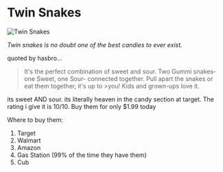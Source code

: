 # Twin Snakes

![Twin Snakes](https://www.google.com/search?q=twin+snakes+haribo&rlz=1C5GCEM_enUS970US970&tbm=isch&source=iu&ictx=1&fir=upI65_WSfo8KaM%252CUgb21OaxwPqDmM%252C_%253BfcNjz5mVZPTibM%252CHdSHuK_iYElUxM%252C_%253ByHUMFkPRZZfjJM%252CH3jF1QYkS0GWyM%252C_%253BmZuGH75rh74nUM%252CYgJE_zlzek1kwM%252C_%253BV_T_PQdbV6D5MM%252CqZkqK5dQh4aSZM%252C_%253Br9U2dVCXnQJVNM%252CNyUAfDJLYatluM%252C_%253BKLkMacHXizVvMM%252CvvOXbt6gf3qJRM%252C_%253BFadzF94IfjHHiM%252CYrWpGuWdVrp5iM%252C_%253BndIjQCCWJrm5vM%252CapovirW1X-WuQM%252C_%253B8Wr1kb59VfbucM%252CdQcl_U1KAfUdRM%252C_%253BYpn-WaJ04wPctM%252Cp53YAg2c7Nyf3M%252C_%253B21-FgmvsUHpkSM%252Cu-avYr1HYaTJZM%252C_%253BvcHeCmFfgDWDoM%252CPRzORcdTiEK9SM%252C_%253BzJP1L28GN2Fg2M%252Cb6I-a3SKFdgxmM%252C_%253BNW9mZKpaDCn0eM%252Cu-avYr1HYaTJZM%252C_%253Bg1FixCs3DyzEjM%252C5siSvKYLq_N4jM%252C_%253BziPI2V3hlNXOzM%252CkLP9fhJjQH0-0M%252C_%253BvhyJMB7K1qn-TM%252CWue-Io-XFVx_DM%252C_&vet=1&usg=AI4_-kR9fVB-M5SvuujO7A65L3ygjYXT8w&sa=X&ved=2ahUKEwiv8cnhr530AhUGV80KHewdCkQQ9QF6BAgwEAE&biw=1440&bih=821&dpr=1&surl=1&safe=active&ssui=on#imgrc=upI65_WSfo8KaM)

*Twin snakes is no doubt one of the best candies to ever exist.*

quoted by hasbro...

>It's the perfect combination of sweet and sour. Two Gummi snakes- one Sweet, one Sour- connected together. Pull apart the snakes or eat them together, it's up to >you! Kids and grown-ups love it.

its sweet AND sour.  its literally heaven in the candy section at target.  The rating i give it is 10/10.  Buy them for only $1.99 today

Where to buy them:
1. Target
2. Walmart
3. Amazon
4. Gas Station (99% of the time they have them)
5. Cub





